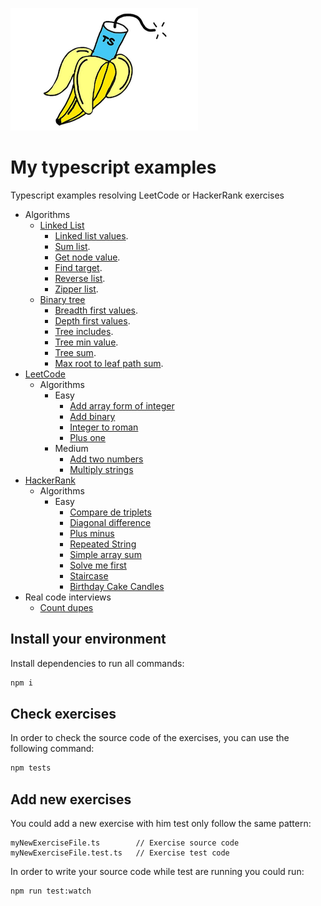 ![meme](./assets/boom.png)

# My typescript examples

Typescript examples resolving LeetCode or HackerRank exercises
- Algorithms
  - [Linked List](https://github.com/trekhleb/javascript-algorithms/tree/master/src/data-structures/linked-list)
    - [Linked list values](./src/algorithms/linkedList/linkedListValues.md).
    - [Sum list](./src/algorithms/linkedList/sumList.md).
    - [Get node value](./src/algorithms/linkedList/getNodeValue.md).
    - [Find target](./src/algorithms/linkedList/findTarget.md).
    - [Reverse list](./src/algorithms/linkedList/reverseList.md).
    - [Zipper list](./src/algorithms/linkedList/zipperLists.md).
  - [Binary tree](https://github.com/trekhleb/javascript-algorithms/tree/master/src/data-structures/tree)
    - [Breadth first values](./src/algorithms/binaryTree/breadthFirstValues.md).
    - [Depth first values](./src/algorithms/binaryTree/depthFirstValues.md).
    - [Tree includes](./src/algorithms/binaryTree/treeIncludes.md).
    - [Tree min value](./src/algorithms/binaryTree/treeMinValue.md).
    - [Tree sum](./src/algorithms/binaryTree/treeSum.md).
    - [Max root to leaf path sum](./src/algorithms/binaryTree/maxRootToLeafPathSum.md).
- [LeetCode](https://leetcode.com)
  - Algorithms
    - Easy
      - [Add array form of integer](./src/leetCode/algorithms/easy/addToArrayFormOfIntegers.md)
      - [Add binary](./src/leetCode/algorithms/easy/addBinary.md)
      - [Integer to roman](https://leetcode.com/problems/integer-to-roman/)
      - [Plus one](./src/leetCode/algorithms/easy/plusOne.md)
    - Medium
      - [Add two numbers](./src/leetCode/algorithms/medium/addTwoNumbers.md)
      - [Multiply strings](https://leetcode.com/problems/multiply-strings/)
- [HackerRank](https://www.hackerrank.com)
  - Algorithms
    - Easy
      - [Compare de triplets](./src/hackerRank/algorithms/easy/compareTheTriplets.md)
      - [Diagonal difference](./src/hackerRank/algorithms/easy/diagonalDifference.md)
      - [Plus minus](./src/hackerRank/algorithms/easy/plusMinus.md)
      - [Repeated String](./src/hackerRank/algorithms/easy/repeatedString.md)
      - [Simple array sum](./src/hackerRank/algorithms/easy/simpleArraySum.md)
      - [Solve me first](./src/hackerRank/algorithms/easy/solveMeFirst.md)
      - [Staircase](./src/hackerRank/algorithms/easy/staircase.md)
      - [Birthday Cake Candles](./src/hackerRank/algorithms/easy/birthdayCakeCandles.md)
- Real code interviews
  - [Count dupes](./src/realCodeInterviews/countDupes.md)

## Install your environment

Install dependencies to run all commands:

```bash
npm i
```

## Check exercises

In order to check the source code of the exercises, you can use the following command:

```bash
npm tests
```

## Add new exercises

You could add a new exercise with him test only follow the same pattern:

```
myNewExerciseFile.ts        // Exercise source code
myNewExerciseFile.test.ts   // Exercise test code
```

In order to write your source code while test are running you could run:

```bash
npm run test:watch
```
